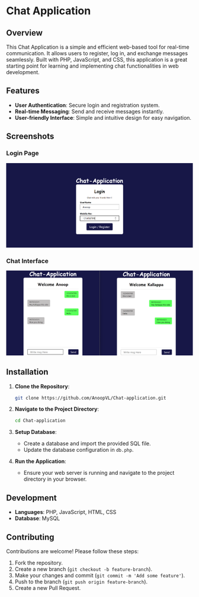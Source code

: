 # Chat Application

## Overview

This Chat Application is a simple and efficient web-based tool for real-time communication. It allows users to register, log in, and exchange messages seamlessly. Built with PHP, JavaScript, and CSS, this application is a great starting point for learning and implementing chat functionalities in web development.

## Features

- **User Authentication**: Secure login and registration system.
- **Real-time Messaging**: Send and receive messages instantly.
- **User-friendly Interface**: Simple and intuitive design for easy navigation.

## Screenshots

### Login Page

![Login Page](chat-app-login.png)

### Chat Interface

![Chat Interface](chat-app-working.png)

## Installation

1. **Clone the Repository**:
   ```bash
   git clone https://github.com/AnoopVL/Chat-application.git
   ```
2. **Navigate to the Project Directory**:
   ```bash
   cd Chat-application
   ```
3. **Setup Database**:

   - Create a database and import the provided SQL file.
   - Update the database configuration in `db.php`.

4. **Run the Application**:
   - Ensure your web server is running and navigate to the project directory in your browser.

## Development

- **Languages**: PHP, JavaScript, HTML, CSS
- **Database**: MySQL

## Contributing

Contributions are welcome! Please follow these steps:

1. Fork the repository.
2. Create a new branch (`git checkout -b feature-branch`).
3. Make your changes and commit (`git commit -m 'Add some feature'`).
4. Push to the branch (`git push origin feature-branch`).
5. Create a new Pull Request.
